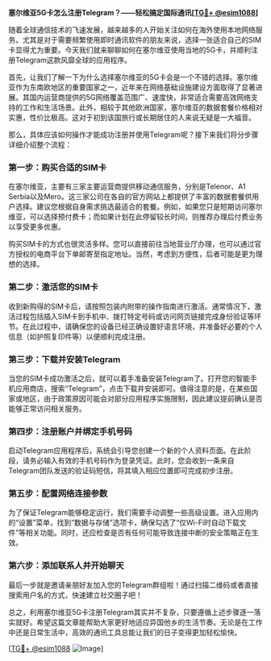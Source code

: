 **塞尔维亚5G卡怎么注册Telegram？——轻松搞定国际通讯[[TG💪+ @esim1088](https://t.me/s/esim1088)]**

随着全球通信技术的飞速发展，越来越多的人开始关注如何在海外使用本地网络服务。尤其是对于需要频繁使用即时通讯软件的朋友来说，选择一张适合自己的SIM卡显得尤为重要。今天我们就来聊聊如何在塞尔维亚使用当地的5G卡，并顺利注册Telegram这款风靡全球的应用程序。

首先，让我们了解一下为什么选择塞尔维亚的5G卡会是一个不错的选择。塞尔维亚作为东南欧地区的重要国家之一，近年来在网络基础设施建设方面取得了显著进展。其国内运营商提供的5G网络覆盖范围广、速度快，非常适合需要高效网络支持的工作和生活场景。此外，相较于其他欧洲国家，塞尔维亚的数据套餐价格相对实惠，性价比极高。这对于初到该国旅行或长期居住的人来说无疑是一大福音。

那么，具体应该如何操作才能成功注册并使用Telegram呢？接下来我们将分步骤详细介绍整个流程：

### 第一步：购买合适的SIM卡

在塞尔维亚，主要有三家主要运营商提供移动通信服务，分别是Telenor、A1 Serbia以及Mero。这三家公司在各自的官方网站上都提供了丰富的数据套餐供用户选择。建议您根据自身需求挑选最适合的套餐。例如，如果您只是短期访问塞尔维亚，可以选择预付费卡；而如果计划在此停留较长时间，则推荐办理后付费业务以享受更多优惠。

购买SIM卡的方式也很灵活多样。您可以直接前往当地营业厅办理，也可以通过官方授权的电商平台下单邮寄至指定地址。当然，考虑到方便性，后者可能是更为理想的选择。

### 第二步：激活您的SIM卡

收到新购得的SIM卡后，请按照包装内附带的操作指南进行激活。通常情况下，激活过程包括插入SIM卡到手机中、拨打特定号码或访问网页链接完成身份验证等环节。在此过程中，请确保您的设备已经正确设置好语言环境，并准备好必要的个人信息（如护照复印件等）以便顺利完成注册。

### 第三步：下载并安装Telegram

当您的SIM卡成功激活之后，就可以着手准备安装Telegram了。打开您的智能手机应用商店，搜索“Telegram”，点击下载并安装即可。值得注意的是，在某些国家或地区，由于政策原因可能会对部分应用程序实施限制，因此建议提前确认是否能够正常访问相关服务。

### 第四步：注册账户并绑定手机号码

启动Telegram应用程序后，系统会引导您创建一个新的个人资料页面。在此阶段，请务必输入有效的手机号码作为登录凭证。此时，您会收到一条来自Telegram团队发送的验证码短信，将其填入相应位置即可完成初步注册。

### 第五步：配置网络连接参数

为了保证Telegram能够稳定运行，我们需要手动调整一些高级设置。进入应用内的“设置”菜单，找到“数据与存储”选项卡，确保勾选了“仅Wi-Fi时自动下载文件”等相关功能。同时，还应检查是否有任何可能导致连接中断的安全策略正在生效。

### 第六步：添加联系人并开始聊天

最后一步就是邀请亲朋好友加入您的Telegram群组啦！通过扫描二维码或者直接搜索用户名的方式，快速建立社交圈子吧！

总之，利用塞尔维亚5G卡注册Telegram其实并不复杂，只要遵循上述步骤逐一落实就好。希望这篇文章能帮助大家更好地适应异国他乡的生活节奏。无论是在工作中还是日常生活中，高效的通讯工具总能让我们的日子变得更加轻松愉快。

[[TG💪+ @esim1088](https://t.me/s/esim1088) ![Image](https://i.postimg.cc/4NQfJmqS/Snipaste-2025-05-13-00-14-12.png)]